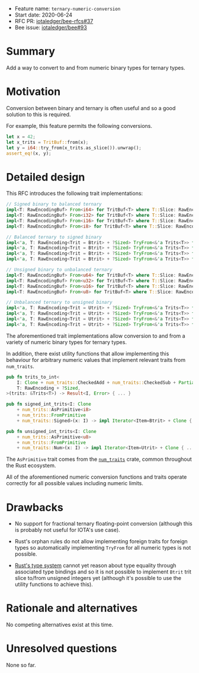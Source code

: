 + Feature name: `ternary-numeric-conversion`
+ Start date: 2020-06-24
+ RFC PR: [iotaledger/bee-rfcs#37](https://github.com/iotaledger/bee-rfcs/pull/37)
+ Bee issue: [iotaledger/bee#93](https://github.com/iotaledger/bee/issues/93)

# Summary

Add a way to convert to and from numeric binary types for ternary types.

# Motivation

Conversion between binary and ternary is often useful and so a good solution to
this is required.

For example, this feature permits the following conversions.

```rust
let x = 42;
let x_trits = TritBuf::from(x);
let y = i64::try_from(x_trits.as_slice()).unwrap();
assert_eq!(x, y);
```

# Detailed design

This RFC introduces the following trait implementations:

```rust
// Signed binary to balanced ternary
impl<T: RawEncodingBuf> From<i64> for TritBuf<T> where T::Slice: RawEncoding<Trit = Btrit> {}
impl<T: RawEncodingBuf> From<i32> for TritBuf<T> where T::Slice: RawEncoding<Trit = Btrit> {}
impl<T: RawEncodingBuf> From<i16> for TritBuf<T> where T::Slice: RawEncoding<Trit = Btrit> {}
impl<T: RawEncodingBuf> From<i8> for TritBuf<T> where T::Slice: RawEncoding<Trit = Btrit> {}

// Balanced ternary to signed binary
impl<'a, T: RawEncoding<Trit = Btrit> + ?Sized> TryFrom<&'a Trits<T>> for i64 {}
impl<'a, T: RawEncoding<Trit = Btrit> + ?Sized> TryFrom<&'a Trits<T>> for i32 {}
impl<'a, T: RawEncoding<Trit = Btrit> + ?Sized> TryFrom<&'a Trits<T>> for i16 {}
impl<'a, T: RawEncoding<Trit = Btrit> + ?Sized> TryFrom<&'a Trits<T>> for i8 {}

// Unsigned binary to unbalanced ternary
impl<T: RawEncodingBuf> From<u64> for TritBuf<T> where T::Slice: RawEncoding<Trit = Utrit> {}
impl<T: RawEncodingBuf> From<u32> for TritBuf<T> where T::Slice: RawEncoding<Trit = Utrit> {}
impl<T: RawEncodingBuf> From<u16> for TritBuf<T> where T::Slice: RawEncoding<Trit = Utrit> {}
impl<T: RawEncodingBuf> From<u8> for TritBuf<T> where T::Slice: RawEncoding<Trit = Utrit> {}

// Unbalanced ternary to unsigned binary
impl<'a, T: RawEncoding<Trit = Utrit> + ?Sized> TryFrom<&'a Trits<T>> for u64 {}
impl<'a, T: RawEncoding<Trit = Utrit> + ?Sized> TryFrom<&'a Trits<T>> for u32 {}
impl<'a, T: RawEncoding<Trit = Utrit> + ?Sized> TryFrom<&'a Trits<T>> for u16 {}
impl<'a, T: RawEncoding<Trit = Utrit> + ?Sized> TryFrom<&'a Trits<T>> for u8 {}
```

The aforementioned trait implementations allow conversion to and from a variety
of numeric binary types for ternary types.

In addition, there exist utility functions that allow implementing this
behaviour for arbitrary numeric values that implement relevant traits from
`num_traits`.

```rust
pub fn trits_to_int<
    I: Clone + num_traits::CheckedAdd + num_traits::CheckedSub + PartialOrd + num_traits::Num,
    T: RawEncoding + ?Sized,
>(trits: &Trits<T>) -> Result<I, Error> { ... }

pub fn signed_int_trits<I: Clone
    + num_trits::AsPrimitive<i8>
    + num_trits::FromPrimitive
    + num_traits::Signed>(x: I) -> impl Iterator<Item=Btrit> + Clone { ... }

pub fn unsigned_int_trits<I: Clone
    + num_trits::AsPrimitive<u8>
    + num_trits::FromPrimitive
    + num_traits::Num>(x: I) -> impl Iterator<Item=Utrit> + Clone { ... }
```

The `AsPrimitive` trait comes from the
[`num_traits`](https://docs.rs/num-traits/0.2.12/num_traits/cast/trait.AsPrimitive.html)
crate, common throughout the Rust ecosystem.

All of the aforementioned numeric conversion functions and traits operate
correctly for all possible values including numeric limits.

# Drawbacks

- No support for fractional ternary floating-point conversion (although this is
probably not useful for IOTA's use case).

- Rust's orphan rules do not allow implementing foreign traits for foreign types
so automatically implementing `TryFrom` for all numeric types is not possible.

- [Rust's type system](https://github.com/rust-lang/rust/issues/20400) cannot
yet reason about type equality through associated type bindings and so it is
not possible to implement `Btrit` trit slice to/from unsigned integers yet
(although it's possible to use the utility functions to achieve this).

# Rationale and alternatives

No competing alternatives exist at this time.

# Unresolved questions

None so far.
